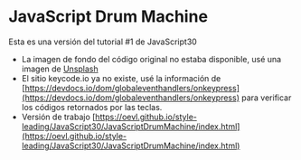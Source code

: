 # JavaScript Drum Machine

Esta es una versión del tutorial #1 de JavaScript30

- La imagen de fondo del código original no estaba disponible, usé una imagen de [Unsplash](https://source.unsplash.com)
- El sitio keycode.io ya no existe, usé la información de [https://devdocs.io/dom/globaleventhandlers/onkeypress](https://devdocs.io/dom/globaleventhandlers/onkeypress) para verificar los códigos retornados por las teclas.
- Versión de trabajo [https://oevl.github.io/style-leading/JavaScript30/JavaScriptDrumMachine/index.html](https://oevl.github.io/style-leading/JavaScript30/JavaScriptDrumMachine/index.html)
